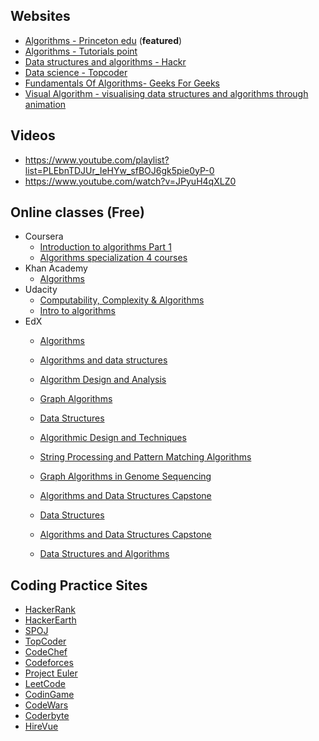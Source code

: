 ## Websites
   * [Algorithms - Princeton edu](http://algs4.cs.princeton.edu/home/) (**featured**)
   * [Algorithms - Tutorials point](https://www.tutorialspoint.com/data_structures_algorithms/index.htm)
   * [Data structures and algorithms - Hackr](https://hackr.io/tutorials/learn-data-structures-algorithms)
   * [Data science - Topcoder](https://www.topcoder.com/community/data-science/data-science-tutorials/)
   * [Fundamentals Of Algorithms- Geeks For Geeks](http://www.geeksforgeeks.org/fundamentals-of-algorithms/)
   * [Visual Algorithm - visualising data structures and algorithms through animation](https://visualgo.net/en)
   
## Videos

- https://www.youtube.com/playlist?list=PLEbnTDJUr_IeHYw_sfBOJ6gk5pie0yP-0
- https://www.youtube.com/watch?v=JPyuH4qXLZ0

## Online classes (Free)
  * Coursera 
      * [Introduction to algorithms Part 1](https://www.coursera.org/learn/introduction-to-algorithms)
      * [Algorithms specialization 4 courses](https://www.coursera.org/specializations/algorithms)
   * Khan Academy 
     * [Algorithms](https://www.khanacademy.org/computing/computer-science/algorithms)
   * Udacity
      * [Computability, Complexity & Algorithms](https://www.udacity.com/course/computability-complexity-algorithms--ud061)
      * [Intro to algorithms](https://www.udacity.com/course/intro-to-algorithms--cs215)
   * EdX
      * [Algorithms](https://www.edx.org/course/algorithms-iitbombayx-cs213-3x-0)
      * [Algorithms and data structures](https://www.edx.org/course/algorithms-data-structures-microsoft-dev285x)
     * [Algorithm Design and Analysis](https://courses.edx.org/courses/course-v1:PennX+SD3x+2T2017/course/)
     * [Graph Algorithms](https://www.edx.org/course/graph-algorithms-uc-san-diegox-algs202x)
     * [Data Structures](https://www.edx.org/course/data-structures-uc-san-diegox-algs201x)
      * [Algorithmic Design and Techniques](https://www.edx.org/course/algorithmic-design-techniques-uc-san-diegox-algs200x)
     * [String Processing and Pattern Matching Algorithms](https://www.edx.org/course/string-processing-pattern-matching-uc-san-diegox-algs204x)
     * [Graph Algorithms in Genome Sequencing](https://www.edx.org/course/graph-algorithms-genome-sequencing-uc-san-diegox-algs206x)

     * [Algorithms and Data Structures Capstone](https://www.edx.org/course/algorithms-data-structures-capstone-uc-san-diegox-algs207x)
     * [Data Structures](https://www.youtube.com/user/mycodeschool)
     * [Algorithms and Data Structures Capstone](https://www.edx.org/course/algorithms-data-structures-capstone-uc-san-diegox-algs207x) 
     * [Data Structures and Algorithms](https://www.programiz.com/dsa)
 
 ## Coding Practice Sites
* [HackerRank](https://www.hackerrank.com/)
* [HackerEarth](https://www.hackerearth.com/)
* [SPOJ](http://www.spoj.com/)
* [TopCoder](https://www.topcoder.com/)
* [CodeChef](https://www.codechef.com/)
* [Codeforces](http://codeforces.com/)
* [Project Euler](https://projecteuler.net/)
* [LeetCode](https://leetcode.com/)
* [CodinGame](https://www.codingame.com/)
* [CodeWars](https://codewars.com/)
* [Coderbyte](https://www.coderbyte.com/)
* [HireVue](https://www.hirevue.com/)
